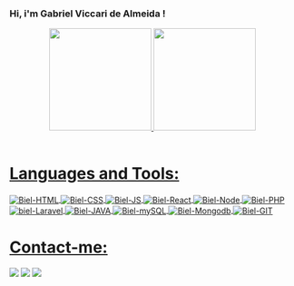 ### Hi, i'm Gabriel Viccari de Almeida !

<div align="center">
  <a href="https://github.com/bielViccari">
  <img height="180em" src="https://github-readme-stats.vercel.app/api?username=bielViccari&show_icons=true&theme=dracula&include_all_commits=true&count_private=true"/>
  <img height="180em" src="https://github-readme-stats.vercel.app/api/top-langs/?username=bielViccari&layout=compact&langs_count=7&theme=dracula"/>
</div>
 
  
  
<div>
 <br>

<h1>Languages and Tools:</h1>
  
 <img align="center" alt="Biel-HTML" src="https://img.shields.io/badge/HTML5-E34F26?style=for-the-badge&logo=html5&logoColor=white">   

  
 <img align="center" alt="Biel-CSS" src="https://img.shields.io/badge/CSS3-1572B6?style=for-the-badge&logo=css3&logoColor=white">

  
 <img align="center" alt="Biel-JS" src="https://img.shields.io/badge/JavaScript-323330?style=for-the-badge&logo=javascript&logoColor=F7DF1E">

  
 <img align="center" alt="Biel-React" src="https://img.shields.io/badge/React-20232A?style=for-the-badge&logo=react&logoColor=61DAFB">


 <img align="center" alt="Biel-Node" src="https://img.shields.io/badge/node.js-339933?style=for-the-badge&logo=Node.js&logoColor=white">

  
 <img align="center" alt="Biel-PHP" src="https://img.shields.io/badge/PHP-777BB4?style=for-the-badge&logo=php&logoColor=white">


  <img align="center" alt="biel-Laravel" src="https://img.shields.io/badge/Laravel-FF2D20?style=for-the-badge&logo=laravel&logoColor=white">


   <img align="center" alt="Biel-JAVA" src="https://img.shields.io/badge/Java-ED8B00?style=for-the-badge&logo=openjdk&logoColor=white">

   
 <img align="center" alt="Biel-mySQL" src="https://img.shields.io/badge/MySQL-005C84?style=for-the-badge&logo=mysql&logoColor=white">


<img align="center" alt="Biel-Mongodb" src="https://img.shields.io/badge/-MongoDB-13aa52?style=for-the-badge&logo=mongodb&logoColor=white">

  
<img align="center" alt="Biel-GIT" src="https://img.shields.io/badge/GIT-E44C30?style=for-the-badge&logo=git&logoColor=white">

</div>
  
  ##
  <h1>Contact-me:</h1>
   <a href="https://api.whatsapp.com/send?phone=5518981469767&text=Deixe%20sua%20mensagem%2C%20te%20respondo%20em%20breve%20!" target="_blank"><img src="https://img.shields.io/badge/WhatsApp-25D366?style=for-the-badge&logo=whatsapp&logoColor=white" target="_blank"></a>
  <a href="mailto:gabriel.viccari20@gmail.com" target="_blank"><img src="https://img.shields.io/badge/Gmail-D14836?style=for-the-badge&logo=gmail&logoColor=white" target="_blank"></a>
  <a href="https://www.linkedin.com/in/gabriel-viccari-de-almeida-7a208b229/" target="_blank">
<img src="https://img.shields.io/badge/LinkedIn-0077B5?style=for-the-badge&logo=linkedin&logoColor=white" target="_blank" /></a>
  


  
 
  
  
  
  
